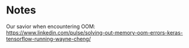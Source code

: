 # Notes

Our savior when encountering OOM: <https://www.linkedin.com/pulse/solving-out-memory-oom-errors-keras-tensorflow-running-wayne-cheng/>
